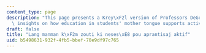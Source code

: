 ```yaml
---
content_type: page
description: "This page presents a Krey\xF2l version of Professors DeGraff and Miller's\
  \ insights on how education in students' mother tongue supports active learning."
draft: false
title: "Lang manman k\xF2m zouti ki neses\xE8 pou aprantisaj aktif"
uid: b5498631-932f-4fb5-bbef-70e9df97c765
---
```

